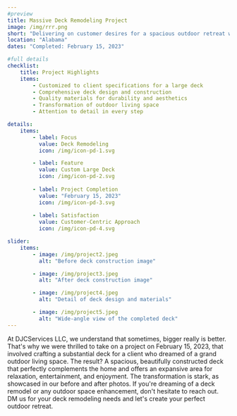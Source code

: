 ```yaml
---
#preview
title: Massive Deck Remodeling Project
image: /img/rrr.png
short: "Delivering on customer desires for a spacious outdoor retreat with a grand deck remodeling project."
location: "Alabama"
dates: "Completed: February 15, 2023"

#full details
checklist:
    title: Project Highlights
    items:
        - Customized to client specifications for a large deck
        - Comprehensive deck design and construction
        - Quality materials for durability and aesthetics
        - Transformation of outdoor living space
        - Attention to detail in every step

details:
    items:
        - label: Focus
          value: Deck Remodeling
          icon: /img/icon-pd-1.svg

        - label: Feature
          value: Custom Large Deck
          icon: /img/icon-pd-2.svg
        
        - label: Project Completion
          value: "February 15, 2023"
          icon: /img/icon-pd-3.svg
        
        - label: Satisfaction
          value: Customer-Centric Approach
          icon: /img/icon-pd-4.svg

slider: 
    items:
        - image: /img/project2.jpeg
          alt: "Before deck construction image"

        - image: /img/project3.jpeg
          alt: "After deck construction image"

        - image: /img/project4.jpeg
          alt: "Detail of deck design and materials"

        - image: /img/project5.jpeg
          alt: "Wide-angle view of the completed deck"
---
```


At DJCServices LLC, we understand that sometimes, bigger really is better. That's why we were thrilled to take on a project on February 15, 2023, that involved crafting a substantial deck for a client who dreamed of a grand outdoor living space. The result? A spacious, beautifully constructed deck that perfectly complements the home and offers an expansive area for relaxation, entertainment, and enjoyment. The transformation is stark, as showcased in our before and after photos. If you're dreaming of a deck remodel or any outdoor space enhancement, don't hesitate to reach out. DM us for your deck remodeling needs and let's create your perfect outdoor retreat.